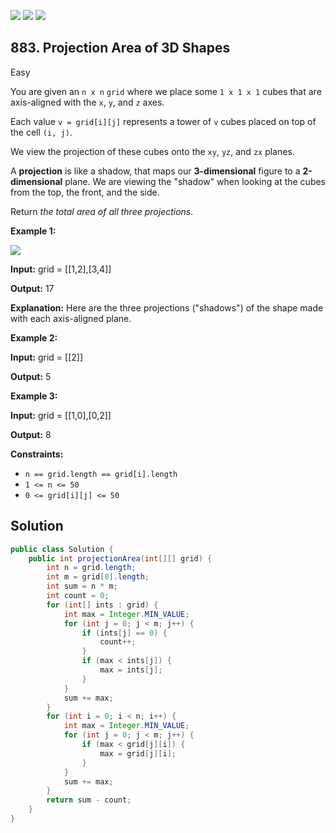 [![](https://img.shields.io/github/stars/javadev/LeetCode-in-Java?label=Stars&style=flat-square)](https://github.com/javadev/LeetCode-in-Java)
[![](https://img.shields.io/github/forks/javadev/LeetCode-in-Java?label=Fork%20me%20on%20GitHub%20&style=flat-square)](https://github.com/javadev/LeetCode-in-Java/fork)
[![](https://img.shields.io/badge/-LeetCode%20in%20Kotlin-blue?style=flat-square)](https://github.com/javadev/LeetCode-in-Kotlin)

## 883\. Projection Area of 3D Shapes

Easy

You are given an `n x n` `grid` where we place some `1 x 1 x 1` cubes that are axis-aligned with the `x`, `y`, and `z` axes.

Each value `v = grid[i][j]` represents a tower of `v` cubes placed on top of the cell `(i, j)`.

We view the projection of these cubes onto the `xy`, `yz`, and `zx` planes.

A **projection** is like a shadow, that maps our **3-dimensional** figure to a **2-dimensional** plane. We are viewing the "shadow" when looking at the cubes from the top, the front, and the side.

Return _the total area of all three projections_.

**Example 1:**

![](https://s3-lc-upload.s3.amazonaws.com/uploads/2018/08/02/shadow.png)

**Input:** grid = \[\[1,2],[3,4]]

**Output:** 17

**Explanation:** Here are the three projections ("shadows") of the shape made with each axis-aligned plane.

**Example 2:**

**Input:** grid = \[\[2]]

**Output:** 5

**Example 3:**

**Input:** grid = \[\[1,0],[0,2]]

**Output:** 8

**Constraints:**

*   `n == grid.length == grid[i].length`
*   `1 <= n <= 50`
*   `0 <= grid[i][j] <= 50`

## Solution

```java
public class Solution {
    public int projectionArea(int[][] grid) {
        int n = grid.length;
        int m = grid[0].length;
        int sum = n * m;
        int count = 0;
        for (int[] ints : grid) {
            int max = Integer.MIN_VALUE;
            for (int j = 0; j < m; j++) {
                if (ints[j] == 0) {
                    count++;
                }
                if (max < ints[j]) {
                    max = ints[j];
                }
            }
            sum += max;
        }
        for (int i = 0; i < n; i++) {
            int max = Integer.MIN_VALUE;
            for (int j = 0; j < m; j++) {
                if (max < grid[j][i]) {
                    max = grid[j][i];
                }
            }
            sum += max;
        }
        return sum - count;
    }
}
```